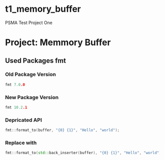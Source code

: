 # t1_memory_buffer
PSMA Test Project One

# Project: Memmory Buffer

## Used Packages fmt
### Old Package Version
~~~cpp
fmt 7.0.0
~~~
### New Package Version
~~~cpp
fmt 10.2.1
~~~

### Depricated API
~~~ cpp
fmt::format_to(buffer, "{0} {1}", "Hello", "world");
~~~

### Replace with
~~~ cpp
fmt::format_to(std::back_inserter(buffer), "{0} {1}", "Hello", "world");
~~~


